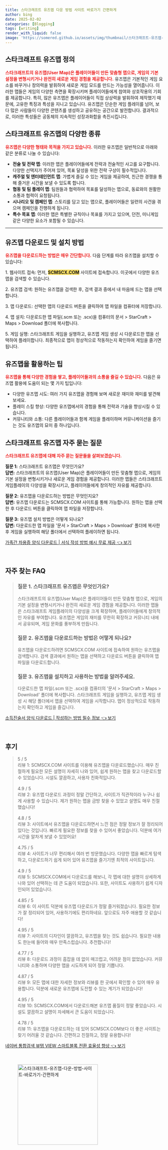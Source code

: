 ```yaml
---
title: 스타크래프트 유즈맵 다운 방법 사이트 바로가기 간편하게
author: bing
date: 2025-02-02
categories: [Blogging]
tags: [writing]
render_with_liquid: false
image: 'https://somered.github.io/assets/img/thumbnail/스타크래프트-유즈맵-다운-방법-사이트-바로가기-간편하게.webp'
---
```



<h2 id='유즈맵 정의'>스타크래프트 유즈맵 정의</h2>

<p><b><span style="color: #ee2323;">스타크래프트의 유즈맵(User Map)은 플레이어들이 만든 맞춤형 맵으로, 게임의 기본 설정을 변형시키거나 완전히 새로운 게임 경험을 제공합니다.</span></b> 유즈맵은 기본적인 게임 요소를 바꾸거나 창의력을 발휘하여 새로운 게임 모드를 만드는 가능성을 열어줍니다. 이러한 맵들은 게임의 다양한 측면을 확장시키며 플레이어들에게 참여와 상호작용의 기회를 제공합니다. 특히, 많은 유즈맵은 플레이어들이 직접 상상력을 발휘하여 제작했기 때문에, 고유한 특징과 특성을 지니고 있습니다. 유즈맵은 단순한 게임 플레이를 넘어, 보다 많은 사람들이 다양한 콘텐츠를 생성하고 공유하는 공간으로 발전합니다. 결과적으로, 이러한 특성들은 공동체의 지속적인 성장과화합을 촉진시킵니다.</p>

<h2 id='유즈맵의 종류'>스타크래프트 유즈맵의 다양한 종류</h2>

<p><b><span style="color: #ee2323;">유즈맵은 다양한 형태와 목적을 가지고 있습니다.</span></b> 이러한 유즈맵은 일반적으로 아래와 같은 분류로 나눌 수 있습니다:</p>

<ul>
    <li><b>전술 및 전략 맵</b>: 이러한 맵은 플레이어들에게 전략과 전술적인 사고를 요구합니다. 다양한 선택지가 주어져 있어, 목표 달성을 위한 전략 구상이 필수적입니다.</li>
    <li><b>캐주얼 및 엔터테인먼트 맵</b>: 가볍게 즐길 수 있는 게임을 제공하여, 친근한 경쟁을 통해 즐거운 시간을 보낼 수 있도록 합니다.</li>
    <li><b>협동 및 팀 플레이 맵</b>: 팀원들과 협력하여 목표를 달성하는 맵으로, 동료와의 원활한 소통과 협력이 요청됩니다.</li>
    <li><b>시나리오 및 캠페인 맵</b>: 스토리를 담고 있는 맵으로, 플레이어들은 일련의 사건을 겪으며 캠페인을 진행하게 됩니다.</li>
    <li><b>특수 목표 맵</b>: 이러한 맵은 특별한 규칙이나 목표를 가지고 있으며, 던전, 미니게임 같은 다양한 요소가 포함될 수 있습니다.</li>
</ul>

<hr />

<h2 id='유즈맵 다운로드와 설치'>유즈맵 다운로드 및 설치 방법</h2>

<p><b><span style="color: #ee2323;">유즈맵을 다운로드하는 방법은 매우 간단합니다.</span></b> 다음 단계를 따라 유즈맵을 설치할 수 있습니다:</p>

<p>1. 웹사이트 접속: 먼저, <b><span style="background-color: #ffe066;">SCMSCX.COM</span></b> 사이트에 접속합니다. 이곳에서 다양한 유즈맵을 검색할 수 있습니다.</p>

<p>2. 유즈맵 검색: 원하는 유즈맵을 검색한 후, 검색 결과 중에서 내 마음에 드는 맵을 선택합니다.</p>

<p>3. 맵 다운로드: 선택한 맵의 다운로드 버튼을 클릭하여 맵 파일을 컴퓨터에 저장합니다.</p>

<p>4. 맵 설치: 다운로드한 맵 파일(.scm 또는 .scx)을 컴퓨터의 문서 > StarCraft > Maps > Download 폴더에 복사합니다.</p>

<p>5. 게임 실행: 스타크래프트 게임을 실행하고, 유즈맵 게임 생성 시 다운로드한 맵을 선택하여 플레이합니다. 최종적으로 맵이 정상적으로 작동하는지 확인하여 게임을 즐기면 됩니다.</p>

<h2 id='유즈맵 활용 팁'>유즈맵을 활용하는 팁</h2>

<p><b><span style="color: #ee2323;">유즈맵을 통해 다양한 경험을 쌓고, 플레이어들과의 소통을 즐길 수 있습니다.</span></b> 다음은 유즈맵 활용에 도움이 되는 몇 가지 팁입니다:</p>

<ul>
    <li>다양한 유즈맵 시도: 여러 가지 유즈맵을 경험해 보며 새로운 재미와 재미를 발견해 보세요.</li>
    <li>플레이 스킬 향상: 다양한 유즈맵에서의 경험을 통해 전략과 기술을 향상시킬 수 있습니다.</li>
    <li>커뮤니티와 소통: 다른 플레이어들과 함께 게임을 플레이하며 커뮤니케이션을 즐기는 것도 유즈맵의 묘미 중 하나입니다.</li>
</ul>

<h2 id='자주 묻는 질문'>스타크래프트 유즈맵 자주 묻는 질문</h2>

<p><b><span style="color: #ee2323;">스타크래프트 유즈맵에 대해 자주 묻는 질문들을 살펴보겠습니다.</span></b></p>

<p><b>질문 1:</b> 스타크래프트 유즈맵은 무엇인가요?<br>
<b>답변:</b> 스타크래프트의 유즈맵(User Map)은 플레이어들이 만든 맞춤형 맵으로, 게임의 기본 설정을 변형시키거나 새로운 게임 경험을 제공합니다. 이러한 맵들은 스타크래프트 게임플레이의 다양성을 확장시키고, 플레이어들에게 창의적인 자유를 제공합니다.</p>

<p><b>질문 2:</b> 유즈맵을 다운로드하는 방법은 무엇인지요?<br>
<b>답변:</b> 유즈맵 다운로드는 SCMSCX.COM 사이트를 통해 가능합니다. 원하는 맵을 선택한 후 다운로드 버튼을 클릭하여 맵 파일을 저장합니다.</p>

<p><b>질문 3:</b> 유즈맵 설치 방법은 어떻게 되나요?<br>
<b>답변:</b> 다운로드한 맵 파일을 '문서 > StarCraft > Maps > Download' 폴더에 복사한 후 게임을 실행하여 해당 폴더에서 선택하여 플레이하면 됩니다.</p>


<p><a class="click-button" title="가족간 차용증 양식 다운로드 | 서식 작성 방법 예시 무료 제공" href="https://somered.github.io/posts/%EA%B0%80%EC%A1%B1%EA%B0%84-%EC%B0%A8%EC%9A%A9%EC%A6%9D-%EC%96%91%EC%8B%9D-%EB%8B%A4%EC%9A%B4%EB%A1%9C%EB%93%9C-%EC%84%9C%EC%8B%9D-%EC%9E%91%EC%84%B1-%EB%B0%A9%EB%B2%95-%EC%98%88%EC%8B%9C-%EB%AC%B4%EB%A3%8C-%EC%A0%9C%EA%B3%B5/" rel="dofollow">가족간 차용증 양식 다운로드 | 서식 작성 방법 예시 무료 제공 👈 보기</a></p><br>
<h2 id='자주_찾는_FAQ'>자주 찾는 FAQ</h2>
<div itemscope="" itemtype="https://schema.org/FAQPage"> 
<blockquote> 
<div itemscope="" itemprop="mainEntity" itemtype="https://schema.org/Question"> 
<h3 itemprop="name">질문 1. 스타크래프트 유즈맵은 무엇인가요?</h3> 
<div itemscope="" itemprop="acceptedAnswer" itemtype="https://schema.org/Answer"> 
<span itemprop="text"> 
<p>스타크래프트의 유즈맵(User Map)은 플레이어들이 만든 맞춤형 맵으로, 게임의 기본 설정을 변형시키거나 완전히 새로운 게임 경험을 제공합니다. 이러한 맵들은 스타크래프트 게임플레이의 다양성을 크게 확장하며, 플레이어들에게 창의적인 자유를 부여합니다. 유즈맵은 게임의 재미를 무한히 확장하고 커뮤니티 내에서 공유되며, 게임 문화를 풍부하게 만듭니다.</p> 
</span> 
</div> 
</div> 

<div itemscope="" itemprop="mainEntity" itemtype="https://schema.org/Question"> 
<h3 itemprop="name">질문 2. 유즈맵을 다운로드하는 방법은 어떻게 되나요?</h3> 
<div itemscope="" itemprop="acceptedAnswer" itemtype="https://schema.org/Answer"> 
<span itemprop="text"> 
<p>유즈맵을 다운로드하려면 SCMSCX.COM 사이트에 접속하여 원하는 유즈맵을 검색합니다. 검색 결과에서 원하는 맵을 선택하고 다운로드 버튼을 클릭하여 맵 파일을 다운로드합니다.</p> 
</span> 
</div> 
</div> 

<div itemscope="" itemprop="mainEntity" itemtype="https://schema.org/Question"> 
<h3 itemprop="name">질문 3. 유즈맵을 설치하고 사용하는 방법을 알려주세요.</h3> 
<div itemscope="" itemprop="acceptedAnswer" itemtype="https://schema.org/Answer"> 
<span itemprop="text"> 
<p>다운로드한 맵 파일(.scm 또는 .scx)을 컴퓨터의 '문서 > StarCraft > Maps > Download' 폴더에 복사합니다. 스타크래프트 게임을 실행하고, 유즈맵 게임 생성 시 해당 폴더에서 맵을 선택하여 게임을 시작합니다. 맵이 정상적으로 작동하는지 확인하고 게임을 즐깁니다.</p> 
</span> 
</div> 
</div> 

</blockquote> 
</div>
<p><a class="click-button" title="소득진술서 양식 다운로드 | 작성하는 방법 필수 정보" href="https://somered.github.io/posts/%EC%86%8C%EB%93%9D%EC%A7%84%EC%88%A0%EC%84%9C-%EC%96%91%EC%8B%9D-%EB%8B%A4%EC%9A%B4%EB%A1%9C%EB%93%9C-%EC%9E%91%EC%84%B1%ED%95%98%EB%8A%94-%EB%B0%A9%EB%B2%95-%ED%95%84%EC%88%98-%EC%A0%95%EB%B3%B4/" rel="dofollow">소득진술서 양식 다운로드 | 작성하는 방법 필수 정보 👈 보기</a></p><br>
<h2 id='후기'>후기</h2>
<div itemscope itemtype="https://schema.org/Product">
  <blockquote>
  <div itemprop="review" itemscope itemtype="https://schema.org/Review">
      <div itemprop="reviewRating" itemscope itemtype="https://schema.org/Rating"> <span itemprop="ratingValue">5</span> / <span itemprop="bestRating">5</span> </div>
      <span itemprop="reviewBody">리뷰 1: SCMSCX.COM 사이트를 이용해 유즈맵을 다운로드했습니다. 매우 친절하게 필요한 모든 설명이 자세히 나와 있어, 쉽게 원하는 맵을 찾고 다운로드할 수 있었습니다. 시설도 깔끔하고, 사용자 친화적입니다.</span>
  </div>
  <br>
  <div itemprop="review" itemscope itemtype="https://schema.org/Review">
      <div itemprop="reviewRating" itemscope itemtype="https://schema.org/Rating"> <span itemprop="ratingValue">4.9</span> / <span itemprop="bestRating">5</span> </div>
      <span itemprop="reviewBody">리뷰 2: 유즈맵 다운로드 과정이 정말 간단하고, 사이트가 직관적이라 누구나 쉽게 사용할 수 있습니다. 제가 원하는 맵을 금방 찾을 수 있었고 설명도 매우 친절했습니다!</span>
  </div>
  <br>
  <div itemprop="review" itemscope itemtype="https://schema.org/Review">
      <div itemprop="reviewRating" itemscope itemtype="https://schema.org/Rating"> <span itemprop="ratingValue">4.8</span> / <span itemprop="bestRating">5</span> </div>
      <span itemprop="reviewBody">리뷰 3: 사이트에서 유즈맵을 다운로드하면서 느낀 점은 정말 정보가 잘 정리되어 있다는 것입니다. 빠르게 필요한 정보를 찾을 수 있어서 좋았습니다. 덕분에 여가 시간을 알차게 보낼 수 있었어요!</span>
  </div>
  <br>
  <div itemprop="review" itemscope itemtype="https://schema.org/Review">
      <div itemprop="reviewRating" itemscope itemtype="https://schema.org/Rating"> <span itemprop="ratingValue">4.75</span> / <span itemprop="bestRating">5</span> </div>
      <span itemprop="reviewBody">리뷰 4: 사이트가 너무 편리해서 여러 번 방문했습니다. 다양한 맵을 빠르게 탐색하고, 다운로드하기 쉽게 되어 있어 유즈맵을 즐기기엔 최적의 사이트입니다.</span>
  </div>
  <br>
  <div itemprop="review" itemscope itemtype="https://schema.org/Review">
      <div itemprop="reviewRating" itemscope itemtype="https://schema.org/Rating"> <span itemprop="ratingValue">4.9</span> / <span itemprop="bestRating">5</span> </div>
      <span itemprop="reviewBody">리뷰 5: SCMSCX.COM에서 다운로드를 해보니, 각 맵에 대한 설명이 상세하게 나와 있어 선택하는 데 큰 도움이 되었습니다. 또한, 사이트도 사용하기 쉽게 디자인되어 있었습니다.</span>
  </div>
  <br>
  <div itemprop="review" itemscope itemtype="https://schema.org/Review">
      <div itemprop="reviewRating" itemscope itemtype="https://schema.org/Rating"> <span itemprop="ratingValue">4.85</span> / <span itemprop="bestRating">5</span> </div>
      <span itemprop="reviewBody">리뷰 6: 이 사이트 덕분에 유즈맵 다운로드가 정말 즐거워졌습니다. 필요한 정보가 잘 정리되어 있어, 사용하기에도 편리하네요. 앞으로도 자주 애용할 것 같습니다!</span>
  </div>
  <br>
  <div itemprop="review" itemscope itemtype="https://schema.org/Review">
      <div itemprop="reviewRating" itemscope itemtype="https://schema.org/Rating"> <span itemprop="ratingValue">4.95</span> / <span itemprop="bestRating">5</span> </div>
      <span itemprop="reviewBody">리뷰 7: 사이트의 디자인이 깔끔하고, 유즈맵을 찾는 것도 쉽습니다. 필요한 내용도 한눈에 들어와 매우 만족스럽습니다. 추천합니다!</span>
  </div>
  <br>
  <div itemprop="review" itemscope itemtype="https://schema.org/Review">
      <div itemprop="reviewRating" itemscope itemtype="https://schema.org/Rating"> <span itemprop="ratingValue">4.77</span> / <span itemprop="bestRating">5</span> </div>
      <span itemprop="reviewBody">리뷰 8: 다운로드 과정이 흠잡을 데 없이 매끄럽고, 어려운 점이 없었습니다. 커뮤니티와 소통하며 다양한 맵을 시도하게 되어 정말 기쁩니다.</span>
  </div>
  <br>
  <div itemprop="review" itemscope itemtype="https://schema.org/Review">
      <div itemprop="reviewRating" itemscope itemtype="https://schema.org/Rating"> <span itemprop="ratingValue">4.87</span> / <span itemprop="bestRating">5</span> </div>
      <span itemprop="reviewBody">리뷰 9: 모든 맵에 대한 자세한 정보와 리뷰를 한 곳에서 확인할 수 있어 매우 유용합니다. 덕분에 새로운 유즈맵에 도전할 수 있는 계기가 되었습니다!</span>
  </div>
  <br>
  <div itemprop="review" itemscope itemtype="https://schema.org/Review">
      <div itemprop="reviewRating" itemscope itemtype="https://schema.org/Rating"> <span itemprop="ratingValue">4.95</span> / <span itemprop="bestRating">5</span> </div>
      <span itemprop="reviewBody">리뷰 10: SCMSCX.COM에서 다운로드해본 유즈맵 품질이 정말 좋았습니다. 시설도 깔끔하고 설명이 자세해서 큰 도움이 되었습니다.</span>
  </div>
  <br>
  <div itemprop="review" itemscope itemtype="https://schema.org/Review">
      <div itemprop="reviewRating" itemscope itemtype="https://schema.org/Rating"> <span itemprop="ratingValue">4.78</span> / <span itemprop="bestRating">5</span> </div>
      <span itemprop="reviewBody">리뷰 11: 유즈맵을 다운로드하는 데 있어 SCMSCX.COM보다 더 좋은 사이트는 찾기 어려울 것 같습니다. 간편하고 친절하고, 정말 유용합니다!</span>
  </div>
  </blockquote>
</div>
<p><a class="click-button" title="네이버 통합검색 뷰탭 VIEW 스마트블록 전환 효율성 향상" href="https://somered.github.io/posts/%EB%84%A4%EC%9D%B4%EB%B2%84-%ED%86%B5%ED%95%A9%EA%B2%80%EC%83%89-%EB%B7%B0%ED%83%AD-VIEW-%EC%8A%A4%EB%A7%88%ED%8A%B8%EB%B8%94%EB%A1%9D-%EC%A0%84%ED%99%98-%ED%9A%A8%EC%9C%A8%EC%84%B1-%ED%96%A5%EC%83%81/" rel="dofollow">네이버 통합검색 뷰탭 VIEW 스마트블록 전환 효율성 향상 👈 보기</a></p><br>
<figure class="image"><img src="https://somered.github.io/assets/img/thumbnail/스타크래프트-유즈맵-다운-방법-사이트-바로가기-간편하게.webp" alt="스타크래프트-유즈맵-다운-방법-사이트-바로가기-간편하게" width="256" height="256"></figure>